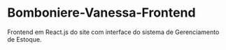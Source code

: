 # Bomboniere-Vanessa-Frontend
Frontend em React.js do site com interface do sistema de Gerenciamento de Estoque. 
